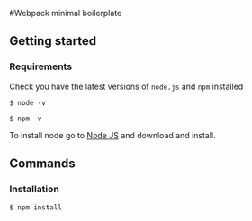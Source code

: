 #Webpack minimal boilerplate

## Getting started

### Requirements

Check you have the latest versions of `node.js` and `npm` installed

`$ node -v`

`$ npm -v `

To install node go to [Node JS](https://nodejs.org/en/) and download and install.

## Commands

### Installation

`$ npm install`
